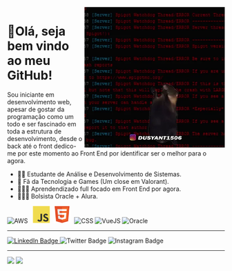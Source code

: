 <img src = 'giphy.webp' width = "325px" align = "right">

# 🖖Olá, seja bem vindo ao meu GitHub!

Sou iniciante em desenvolvimento web, apesar de gostar da programação como um todo e ser fascinado em toda a estrutura de desenvolvimento, desde o back até o front dedico-me por este momento ao Front End por identificar ser o melhor para o agora. 

- ✍🏻 Estudante de Análise e Desenvolvimento de Sistemas.
- 🖤 Fã da Tecnologia e Games (Um close em Valorant).
- 👩🏻‍💻 Aprendendizado full focado em Front End por agora.
- 🙇🏻‍♂️ Bolsista Oracle + Alura.

<div>
  <img src="https://cdn.jsdelivr.net/gh/devicons/devicon@latest/icons/amazonwebservices/amazonwebservices-plain-wordmark.svg" title="AWS" alt="AWS" width="40" height="40"/>
&nbsp;
  <img src="https://github.com/devicons/devicon/blob/master/icons/javascript/javascript-original.svg" title="JavaScript" alt="JavaScript" width="40" height="40"/>&nbsp;
  <img src="https://github.com/devicons/devicon/blob/master/icons/html5/html5-original.svg" title="HTML5" alt="HTML" width="40" height="40"/>&nbsp;
  <img src="https://cdn.jsdelivr.net/gh/devicons/devicon@latest/icons/css3/css3-original.svg" title="CSS3" alt="CSS" width="40"/>
  <img src="https://cdn.jsdelivr.net/gh/devicons/devicon@latest/icons/vuejs/vuejs-original-wordmark.svg" title="VueJS" alt="VueJS" width="40"/>
  <img src="https://cdn.jsdelivr.net/gh/devicons/devicon@latest/icons/oracle/oracle-original.svg" title="Oracle" alt="Oracle" width="40"/>
</div>

---

<div id="badges">
  <a href = "https://github.com/AbinadabeDev">
    <img src="https://img.shields.io/badge/LinkedIn-blue?style=for-the-badge&logo=linkedin&logoColor=white" alt="LinkedIn Badge"/>
  </a>
  <img src="https://img.shields.io/badge/Twitter-blue?style=for-the-badge&logo=twitter&logoColor=white" alt="Twitter Badge"/>
  <img src="https://img.shields.io/badge/-Instagram-%23E4405F?style=for-the-badge&logo=instagram&logoColor=white" alt="Instagram Badge"/>
</div>

---

<div align = "left">
<img height = "200em" src="https://github-readme-stats.vercel.app/api/top-langs/?username=AbinadabeDev&show_icons=true&theme=bear&count_private=true"/>
<img height = "200em" src="https://github-readme-stats.vercel.app/api?username=AbinadabeDev&show_icons=true&show_icons=true&theme=bear&count_private=true" />
</div>
